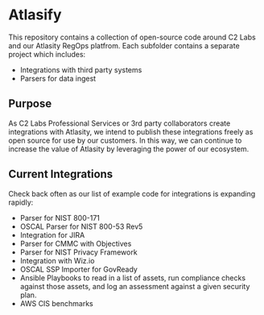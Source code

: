 # Atlasify

This repository contains a collection of open-source code around C2 Labs and our Atlasity RegOps platfrom.  Each subfolder contains a separate project which includes:

- Integrations with third party systems
- Parsers for data ingest

## Purpose

As C2 Labs Professional Services or 3rd party collaborators create integrations with Atlasity, we intend to publish these integrations freely as open source for use by our customers.  In this way, we can continue to increase the value of Atlasity by leveraging the power of our ecosystem.

## Current Integrations

Check back often as our list of example code for integrations is expanding rapidly:

- Parser for NIST 800-171
- OSCAL Parser for NIST 800-53 Rev5
- Integration for JIRA
- Parser for CMMC with Objectives
- Parser for NIST Privacy Framework
- Integration with Wiz.io
- OSCAL SSP Importer for GovReady
- Ansible Playbooks to read in a list of assets, run compliance checks against those assets, and log an assessment against a given security plan.
- AWS CIS benchmarks
